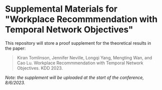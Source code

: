 # Supplemental Materials for "Workplace Recommmendation with Temporal Network Objectives"
This repository will store a proof supplement for the theoretical results in the paper:

> Kiran Tomlinson, Jennifer Neville, Longqi Yang, Mengting Wan, and Cao Lu. Workplace Recommmendation with Temporal Network Objectives. KDD 2023.

*Note: the supplement will be uploaded at the start of the conference, 8/6/2023.* 

